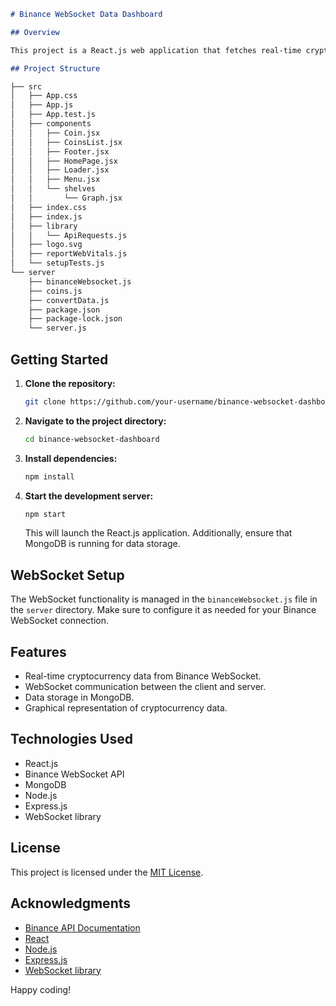 ```markdown
# Binance WebSocket Data Dashboard

## Overview

This project is a React.js web application that fetches real-time cryptocurrency data from Binance WebSocket and displays it to the user. The application also utilizes WebSocket to communicate between the client and server. Additionally, the collected data is stored in MongoDB.

## Project Structure

├── src
│   ├── App.css
│   ├── App.js
│   ├── App.test.js
│   ├── components
│   │   ├── Coin.jsx
│   │   ├── CoinsList.jsx
│   │   ├── Footer.jsx
│   │   ├── HomePage.jsx
│   │   ├── Loader.jsx
│   │   ├── Menu.jsx
│   │   └── shelves
│   │       └── Graph.jsx
│   ├── index.css
│   ├── index.js
│   ├── library
│   │   └── ApiRequests.js
│   ├── logo.svg
│   ├── reportWebVitals.js
│   └── setupTests.js
└── server
    ├── binanceWebsocket.js
    ├── coins.js
    ├── convertData.js
    ├── package.json
    ├── package-lock.json
    └── server.js
```

## Getting Started

1. **Clone the repository:**

   ```bash
   git clone https://github.com/your-username/binance-websocket-dashboard.git
   ```

2. **Navigate to the project directory:**

   ```bash
   cd binance-websocket-dashboard
   ```

3. **Install dependencies:**

   ```bash
   npm install
   ```

4. **Start the development server:**

   ```bash
   npm start
   ```

   This will launch the React.js application. Additionally, ensure that MongoDB is running for data storage.

## WebSocket Setup

The WebSocket functionality is managed in the `binanceWebsocket.js` file in the `server` directory. Make sure to configure it as needed for your Binance WebSocket connection.

## Features

- Real-time cryptocurrency data from Binance WebSocket.
- WebSocket communication between the client and server.
- Data storage in MongoDB.
- Graphical representation of cryptocurrency data.

## Technologies Used

- React.js
- Binance WebSocket API
- MongoDB
- Node.js
- Express.js
- WebSocket library

## License

This project is licensed under the [MIT License](LICENSE).

## Acknowledgments

- [Binance API Documentation](https://binance-docs.github.io/apidocs/spot/en/)
- [React](https://reactjs.org/)
- [Node.js](https://nodejs.org/)
- [Express.js](https://expressjs.com/)
- [WebSocket library](https://github.com/websockets/ws)

Happy coding!
```
